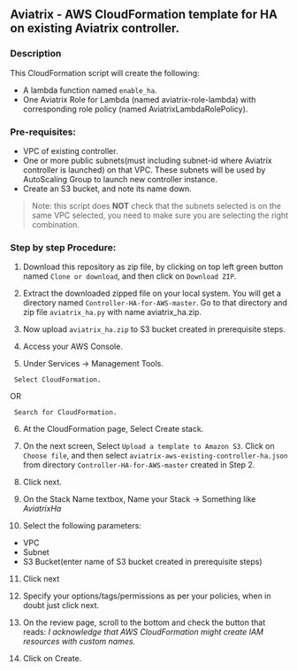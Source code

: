 ## Aviatrix - AWS CloudFormation template for HA on existing Aviatrix controller.

### Description
This CloudFormation script will create the following:

* A lambda function named `enable_ha`.
* One Aviatrix Role for Lambda (named aviatrix-role-lambda) with corresponding role policy (named AviatrixLambdaRolePolicy).

### Pre-requisites:

* VPC of existing controller.
* One or more public subnets(must including subnet-id where Aviatrix controller is launched) on that VPC. These subnets will be used by AutoScaling Group to launch new controller instance.
* Create an S3 bucket, and note its name down.

> Note: this script does **NOT** check that the subnets selected is on the same VPC selected, you need to make sure you are selecting the right combination.

### Step by step Procedure:

1. Download this repository as zip file, by clicking on top left green button named `Clone or download`, and then click on `Download ZIP`. 

2. Extract the downloaded zipped file on your local system. You will get a directory named `Controller-HA-for-AWS-master`. Go to that directory and zip file `aviatrix_ha.py` with name aviatrix_ha.zip.

3. Now upload `aviatrix_ha.zip` to S3 bucket created in prerequisite steps.

4. Access your AWS Console.

5. Under Services -> Management Tools.
```
 Select CloudFormation.
 ```
 OR
```
 Search for CloudFormation.
```

6. At the CloudFormation page, Select Create stack.

7. On the next screen, Select `Upload a template to Amazon S3`. Click on `Choose file`, and then select `aviatrix-aws-existing-controller-ha.json` from directory `Controller-HA-for-AWS-master` created in Step 2.

8. Click next.

9. On the Stack Name textbox, Name your Stack -> Something like *AviatrixHa*

10. Select the following parameters:

  * VPC
  * Subnet
  * S3 Bucket(enter name of S3 bucket created in prerequisite steps)

11. Click next

12. Specify your options/tags/permissions as per your policies, when in doubt just click next.

13. On the review page, scroll to the bottom and check the button that reads:
*I acknowledge that AWS CloudFormation might create IAM resources with custom names.*

14. Click on Create.
